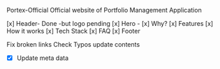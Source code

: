 Portex-Official
Official website of Portfolio Management Application

[x] Header- Done -but logo pending
[x] Hero -
[x] Why?
[x] Features
[x] How it works
[x] Tech Stack
[x] FAQ
[x] Footer

Fix broken links
Check Typos
update contents

- [x] Update meta data
